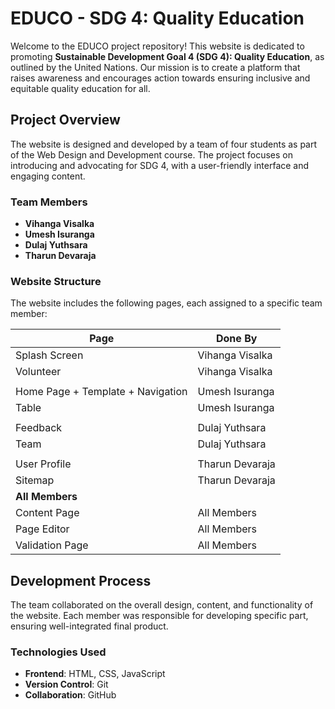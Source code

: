 # EDUCO - SDG 4: Quality Education

Welcome to the EDUCO project repository! This website is dedicated to promoting **Sustainable Development Goal 4 (SDG 4): Quality Education**, as outlined by the United Nations. Our mission is to create a platform that raises awareness and encourages action towards ensuring inclusive and equitable quality education for all.

## Project Overview

The website is designed and developed by a team of four students as part of the Web Design and Development course. The project focuses on introducing and advocating for SDG 4, with a user-friendly interface and engaging content.

### Team Members

- **Vihanga Visalka**
- **Umesh Isuranga**
- **Dulaj Yuthsara**
- **Tharun Devaraja**

### Website Structure

The website includes the following pages, each assigned to a specific team member:

| Page               | Done By           |
|--------------------|-------------------|
| Splash Screen      | Vihanga Visalka   |
| Volunteer          | Vihanga Visalka   |
|                    |                   |
| Home Page + Template + Navigation | Umesh Isuranga |
| Table              | Umesh Isuranga    |
|                    |                   |
| Feedback           | Dulaj Yuthsara    |
| Team               | Dulaj Yuthsara    |
|                    |                   |
| User Profile       | Tharun Devaraja   |
| Sitemap            | Tharun Devaraja   |
| **All Members** | |
| Content Page       | All Members      |
| Page Editor        | All Members      |
| Validation Page    | All Members      |

## Development Process

The team collaborated on the overall design, content, and functionality of the website. Each member was responsible for developing specific part, ensuring well-integrated final product.

### Technologies Used

- **Frontend**: HTML, CSS, JavaScript
- **Version Control**: Git
- **Collaboration**: GitHub
